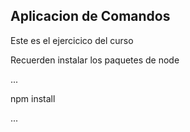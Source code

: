 ## Aplicacion de Comandos

Este es el ejercicico del curso


Recuerden instalar los paquetes de node

...

npm install

...